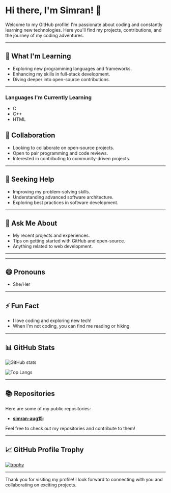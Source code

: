 # Hi there, I'm Simran! 👋

Welcome to my GitHub profile! I'm passionate about coding and constantly learning new technologies. Here you'll find my projects, contributions, and the journey of my coding adventures.

---


## 🌱 What I'm Learning

- Exploring new programming languages and frameworks.
- Enhancing my skills in full-stack development.
- Diving deeper into open-source contributions.

---
### Languages I'm Currently Learning
- C
- C++
- HTML
## 👯 Collaboration

- Looking to collaborate on open-source projects.
- Open to pair programming and code reviews.
- Interested in contributing to community-driven projects.

---

## 🤔 Seeking Help

- Improving my problem-solving skills.
- Understanding advanced software architecture.
- Exploring best practices in software development.

---

## 💬 Ask Me About

- My recent projects and experiences.
- Tips on getting started with GitHub and open-source.
- Anything related to web development.

---



---

## 😄 Pronouns

- She/Her

---

## ⚡ Fun Fact

- I love coding and exploring new tech!
- When I'm not coding, you can find me reading or hiking.

---

## 📊 GitHub Stats

![GitHub stats](https://github-readme-stats.vercel.app/api?username=shubham2006-nov&show_icons=true&theme=radical)

![Top Langs](https://github-readme-stats.vercel.app/api/top-langs/?username=shubham2006-nov&layout=compact&theme=radical)

---

## 📚 Repositories

Here are some of my public repositories:

- [**simran-aug15**](https://github.com/simran-aug15/simran-aug15):

Feel free to check out my repositories and contribute to them!

---



## 📈 GitHub Profile Trophy

[![trophy](https://github-profile-trophy.vercel.app/?username=simran-aug15&theme=onedark)](https://github.com/simran-aug15)

---

Thank you for visiting my profile! I look forward to connecting with you and collaborating on exciting projects.
